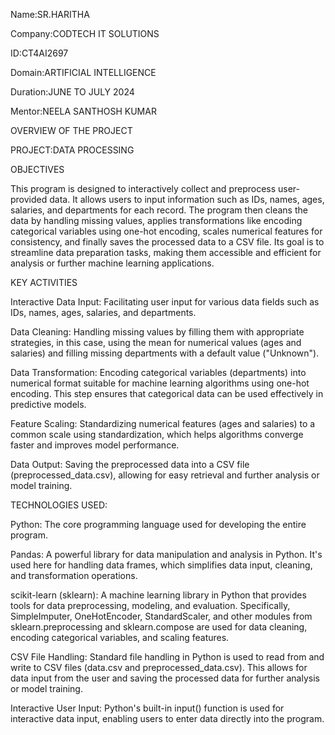 Name:SR.HARITHA

Company:CODTECH IT SOLUTIONS

ID:CT4AI2697

Domain:ARTIFICIAL INTELLIGENCE

Duration:JUNE TO JULY 2024

Mentor:NEELA SANTHOSH KUMAR

OVERVIEW OF THE PROJECT

PROJECT:DATA PROCESSING

OBJECTIVES


This program is designed to interactively collect and preprocess user-provided data. It allows users to input information such as IDs, names, ages, salaries, and departments for each record. The program then cleans the data by handling missing values, applies transformations like encoding categorical variables using one-hot encoding, scales numerical features for consistency, and finally saves the processed data to a CSV file. Its goal is to streamline data preparation tasks, making them accessible and efficient for analysis or further machine learning applications.

KEY ACTIVITIES

Interactive Data Input: Facilitating user input for various data fields such as IDs, names, ages, salaries, and departments.

Data Cleaning: Handling missing values by filling them with appropriate strategies, in this case, using the mean for numerical values (ages and salaries) and filling missing departments with a default value ("Unknown").

Data Transformation: Encoding categorical variables (departments) into numerical format suitable for machine learning algorithms using one-hot encoding. This step ensures that categorical data can be used effectively in predictive models.

Feature Scaling: Standardizing numerical features (ages and salaries) to a common scale using standardization, which helps algorithms converge faster and improves model performance.

Data Output: Saving the preprocessed data into a CSV file (preprocessed_data.csv), allowing for easy retrieval and further analysis or model training.

TECHNOLOGIES USED:

Python: The core programming language used for developing the entire program.

Pandas: A powerful library for data manipulation and analysis in Python. It's used here for handling data frames, which simplifies data input, cleaning, and transformation operations.

scikit-learn (sklearn): A machine learning library in Python that provides tools for data preprocessing, modeling, and evaluation. Specifically, SimpleImputer, OneHotEncoder, StandardScaler, and other modules from sklearn.preprocessing and sklearn.compose are used for data cleaning, encoding categorical variables, and scaling features.

CSV File Handling: Standard file handling in Python is used to read from and write to CSV files (data.csv and preprocessed_data.csv). This allows for data input from the user and saving the processed data for further analysis or model training.

Interactive User Input: Python's built-in input() function is used for interactive data input, enabling users to enter data directly into the program.




